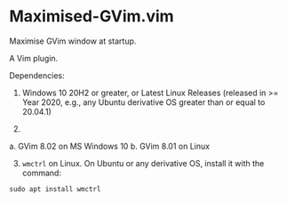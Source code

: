 # Maximised-GVim.vim
Maximise GVim window at startup.

A Vim plugin.

Dependencies:

1. Windows 10 20H2 or greater, or Latest Linux Releases (released in >= Year 2020, e.g., any Ubuntu derivative OS greater than or equal to 20.04.1)

2.
a. GVim 8.02 on MS Windows 10
b. GVim 8.01 on Linux

3. `wmctrl` on Linux. On Ubuntu or any derivative OS, install it with the command:

`sudo apt install wmctrl`
